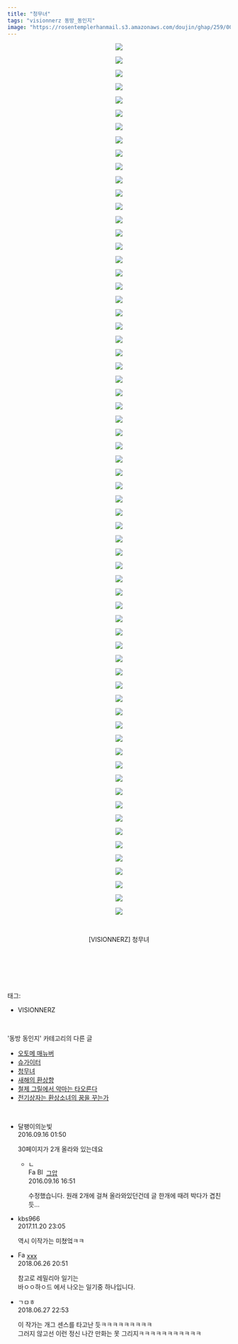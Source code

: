 ```yaml
---
title: "청무녀"
tags: "visionnerz 동방_동인지"
image: "https://rosentemplerhanmail.s3.amazonaws.com/doujin/ghap/259/001.jpg"
---
```

<div class="article">
<p style="text-align: center; clear: none; float: none;"><img src="{{ site.imgserver11 }}/ghap/259/001.jpg"/></p>
<p style="text-align: center; clear: none; float: none;"><img src="{{ site.imgserver11 }}/ghap/259/002.jpg"/></p>
<p style="text-align: center; clear: none; float: none;"><img src="{{ site.imgserver11 }}/ghap/259/003.jpg"/></p>
<p style="text-align: center; clear: none; float: none;"><img src="{{ site.imgserver11 }}/ghap/259/004.jpg"/></p>
<p style="text-align: center; clear: none; float: none;"><img src="{{ site.imgserver11 }}/ghap/259/005.jpg"/></p>
<p style="text-align: center; clear: none; float: none;"><img src="{{ site.imgserver11 }}/ghap/259/006.jpg"/></p>
<p style="text-align: center; clear: none; float: none;"><img src="{{ site.imgserver11 }}/ghap/259/007.jpg"/></p>
<p style="text-align: center; clear: none; float: none;"><img src="{{ site.imgserver11 }}/ghap/259/008.jpg"/></p>
<p style="text-align: center; clear: none; float: none;"><img src="{{ site.imgserver11 }}/ghap/259/009.jpg"/></p>
<p style="text-align: center; clear: none; float: none;"><img src="{{ site.imgserver11 }}/ghap/259/010.jpg"/></p>
<p style="text-align: center; clear: none; float: none;"><img src="{{ site.imgserver11 }}/ghap/259/011.jpg"/></p>
<p style="text-align: center; clear: none; float: none;"><img src="{{ site.imgserver11 }}/ghap/259/012.jpg"/></p>
<p style="text-align: center; clear: none; float: none;"><img src="{{ site.imgserver11 }}/ghap/259/013.jpg"/></p>
<p style="text-align: center; clear: none; float: none;"><img src="{{ site.imgserver11 }}/ghap/259/014.jpg"/></p>
<p style="text-align: center; clear: none; float: none;"><img src="{{ site.imgserver11 }}/ghap/259/015.jpg"/></p>
<p style="text-align: center; clear: none; float: none;"><img src="{{ site.imgserver11 }}/ghap/259/016.jpg"/></p>
<p style="text-align: center; clear: none; float: none;"><img src="{{ site.imgserver11 }}/ghap/259/017.jpg"/></p>
<p style="text-align: center; clear: none; float: none;"><img src="{{ site.imgserver11 }}/ghap/259/018.jpg"/></p>
<p style="text-align: center; clear: none; float: none;"><img src="{{ site.imgserver11 }}/ghap/259/019.jpg"/></p>
<p style="text-align: center; clear: none; float: none;"><img src="{{ site.imgserver11 }}/ghap/259/020.jpg"/></p>
<p style="text-align: center; clear: none; float: none;"><img src="{{ site.imgserver11 }}/ghap/259/021.jpg"/></p>
<p style="text-align: center; clear: none; float: none;"><img src="{{ site.imgserver11 }}/ghap/259/022.jpg"/></p>
<p style="text-align: center; clear: none; float: none;"><img src="{{ site.imgserver11 }}/ghap/259/023.jpg"/></p>
<p style="text-align: center; clear: none; float: none;"><img src="{{ site.imgserver11 }}/ghap/259/024.jpg"/></p>
<p style="text-align: center; clear: none; float: none;"><img src="{{ site.imgserver11 }}/ghap/259/025.jpg"/></p>
<p style="text-align: center; clear: none; float: none;"><img src="{{ site.imgserver11 }}/ghap/259/026.jpg"/></p>
<p style="text-align: center; clear: none; float: none;"><img src="{{ site.imgserver11 }}/ghap/259/027.jpg"/></p>
<p style="text-align: center; clear: none; float: none;"><img src="{{ site.imgserver11 }}/ghap/259/028.jpg"/></p>
<p style="text-align: center; clear: none; float: none;"><img src="{{ site.imgserver11 }}/ghap/259/029.jpg"/></p>
<p style="text-align: center; clear: none; float: none;"><img src="{{ site.imgserver11 }}/ghap/259/030.jpg"/></p>
<p style="text-align: center; clear: none; float: none;"><img src="{{ site.imgserver11 }}/ghap/259/031.jpg"/></p>
<p style="text-align: center; clear: none; float: none;"><img src="{{ site.imgserver11 }}/ghap/259/032.jpg"/></p>
<p style="text-align: center; clear: none; float: none;"><img src="{{ site.imgserver11 }}/ghap/259/033.jpg"/></p>
<p style="text-align: center; clear: none; float: none;"><img src="{{ site.imgserver11 }}/ghap/259/034.jpg"/></p>
<p style="text-align: center; clear: none; float: none;"><img src="{{ site.imgserver11 }}/ghap/259/035.jpg"/></p>
<p style="text-align: center; clear: none; float: none;"><img src="{{ site.imgserver11 }}/ghap/259/036.jpg"/></p>
<p style="text-align: center; clear: none; float: none;"><img src="{{ site.imgserver11 }}/ghap/259/037.jpg"/></p>
<p style="text-align: center; clear: none; float: none;"><img src="{{ site.imgserver11 }}/ghap/259/038.jpg"/></p>
<p style="text-align: center; clear: none; float: none;"><img src="{{ site.imgserver11 }}/ghap/259/039.jpg"/></p>
<p style="text-align: center; clear: none; float: none;"><img src="{{ site.imgserver11 }}/ghap/259/040.jpg"/></p>
<p style="text-align: center; clear: none; float: none;"><img src="{{ site.imgserver11 }}/ghap/259/041.jpg"/></p>
<p style="text-align: center; clear: none; float: none;"><img src="{{ site.imgserver11 }}/ghap/259/042.jpg"/></p>
<p style="text-align: center; clear: none; float: none;"><img src="{{ site.imgserver11 }}/ghap/259/043.jpg"/></p>
<p style="text-align: center; clear: none; float: none;"><img src="{{ site.imgserver11 }}/ghap/259/044.jpg"/></p>
<p style="text-align: center; clear: none; float: none;"><img src="{{ site.imgserver11 }}/ghap/259/045.jpg"/></p>
<p style="text-align: center; clear: none; float: none;"><img src="{{ site.imgserver11 }}/ghap/259/046.jpg"/></p>
<p style="text-align: center; clear: none; float: none;"><img src="{{ site.imgserver11 }}/ghap/259/047.jpg"/></p>
<p style="text-align: center; clear: none; float: none;"><img src="{{ site.imgserver11 }}/ghap/259/048.jpg"/></p>
<p style="text-align: center; clear: none; float: none;"><img src="{{ site.imgserver11 }}/ghap/259/049.jpg"/></p>
<p style="text-align: center; clear: none; float: none;"><img src="{{ site.imgserver11 }}/ghap/259/050.jpg"/></p>
<p style="text-align: center; clear: none; float: none;"><img src="{{ site.imgserver11 }}/ghap/259/051.jpg"/></p>
<p style="text-align: center; clear: none; float: none;"><img src="{{ site.imgserver11 }}/ghap/259/052.jpg"/></p>
<p style="text-align: center; clear: none; float: none;"><img src="{{ site.imgserver11 }}/ghap/259/053.jpg"/></p>
<p style="text-align: center; clear: none; float: none;"><img src="{{ site.imgserver11 }}/ghap/259/054.jpg"/></p>
<p style="text-align: center; clear: none; float: none;"><img src="{{ site.imgserver11 }}/ghap/259/055.jpg"/></p>
<p style="text-align: center; clear: none; float: none;"><img src="{{ site.imgserver11 }}/ghap/259/056.jpg"/></p>
<p style="text-align: center; clear: none; float: none;"><img src="{{ site.imgserver11 }}/ghap/259/057.jpg"/></p>
<p style="text-align: center; clear: none; float: none;"><img src="{{ site.imgserver11 }}/ghap/259/058.jpg"/></p>
<p style="text-align: center; clear: none; float: none;"><img src="{{ site.imgserver11 }}/ghap/259/059.jpg"/></p>
<p style="text-align: center; clear: none; float: none;"><img src="{{ site.imgserver11 }}/ghap/259/060.jpg"/></p>
<p style="text-align: center; clear: none; float: none;"><img src="{{ site.imgserver11 }}/ghap/259/061.jpg"/></p>
<p style="text-align: center; clear: none; float: none;"><img src="{{ site.imgserver11 }}/ghap/259/062.jpg"/></p>
<p style="text-align: center; clear: none; float: none;"><img src="{{ site.imgserver11 }}/ghap/259/063.jpg"/></p>
<p style="text-align: center; clear: none; float: none;"><img src="{{ site.imgserver11 }}/ghap/259/064.jpg"/></p>
<p style="text-align: center; clear: none; float: none;"><img src="{{ site.imgserver11 }}/ghap/259/065.jpg"/></p>
<p style="text-align: center; clear: none; float: none;"><img src="{{ site.imgserver11 }}/ghap/259/066.jpg"/></p>
<p style="text-align: center; clear: none; float: none;"><br/></p>
<p style="text-align: center; clear: none; float: none;">[VISIONNERZ] 청무녀</p>
<p style="text-align: center; clear: none; float: none;"><br/></p>
<p><br/></p>
</div><br/>
<div class="tagTrail">
<p>태그: </p>
<ul>
<li>VISIONNERZ</li>
</ul>
</div><br/>
<div class="another">
<p>'동방 동인지' 카테고리의 다른 글</p>
<ul>
<li><a href="/ghap_261">오토메 매뉴버</a></li>
<li><a href="/ghap_260">슈가이터</a></li>
<li><a href="/ghap_259">청무녀</a></li>
<li><a href="/ghap_258">새해의 환상향</a></li>
<li><a href="/ghap_257">철제 그릴에서 악마는 타오른다</a></li>
<li><a href="/ghap_256">전기상자는 환상소녀의 꿈을 꾸는가</a></li>
</ul>
</div><br/>
<div class="cb_module cb_fluid">
<div class="cb_wrt cb_profile">
<div class="comment">
<ul>
<li class="cb_thumb_off" id="comment14806119">
<div class="cb_comment_area">
<div class="cb_info_area">
<div class="cb_section">
<span class="cb_nick_name">달팽이의눈빛</span>
</div>
<div class="cb_section">
<span class="cb_date">2016.09.16 01:50 </span>
</div>
</div>
<div class="cb_dsc_comment">
<p class="cb_dsc">
											30페이지가 2개 올라와 있는데요
										</p>
</div>
<ul>
<li class="cb_thumb_off" id="comment14806473">
<span class="cb_bu_subnode">ㄴ</span>
<div class="cb_comment_area">
<div class="cb_info_area">
<div class="cb_section">
<span class="cb_nick_name"><img alt="Favicon of https://ghaptouhou.tistory.com" height="16" onerror="this.onerror=null;this.parentNode.removeChild(this)" src="https://ghaptouhou.tistory.com/favicon.ico" width="16"/> <img alt="BlogIcon" height="16" onerror="this.parentNode.removeChild(this)" src="https://ghaptouhou.tistory.com/index.gif" width="16"/> <a href="https://ghaptouhou.tistory.com" onclick="return openLinkInNewWindow(this)"> 그압</a><span class="tistoryProfileLayerTrigger" onclick='TistoryProfile.show(event, this, {"title":"\uc800\uae30 \uc774\uac70 \ub098\uc911\uc5d0 \uc218\uc815 \uac00\ub2a5\ud558\ub098\uc694","url":"https:\/\/ghap.tistory.com","nickname":"\uadf8\uc555","items":[]}); return false;'></span></span>
</div>
<div class="cb_section">
<span class="cb_date">2016.09.16 16:51 </span>
</div>
</div>
<div class="cb_dsc_comment">
<p class="cb_dsc">
																수정했습니다. 원래 2개에 걸쳐 올라와있던건데 글 한개에 때려 박다가 겹친듯...
															</p>
</div>
</div>
</li>
</ul>
</div></li>
<li class="cb_thumb_off" id="comment15133727">
<div class="cb_comment_area">
<div class="cb_info_area">
<div class="cb_section">
<span class="cb_nick_name">kbs966</span>
</div>
<div class="cb_section">
<span class="cb_date">2017.11.20 23:05 </span>
</div>
</div>
<div class="cb_dsc_comment">
<p class="cb_dsc">
											역시 이작가는 미쳤엌ㅋㅋ
										</p>
</div>
</div></li>
<li class="cb_thumb_off" id="comment15277139">
<div class="cb_comment_area">
<div class="cb_info_area">
<div class="cb_section">
<span class="cb_nick_name"><img alt="Favicon of http://qksxodid12@naver.com" height="16" onerror="this.onerror=null;this.parentNode.removeChild(this)" src="http://naver.com/favicon.ico" width="16"/> <a href="http://qksxodid12@naver.com" onclick="return openLinkInNewWindow(this)">xxx</a></span>
</div>
<div class="cb_section">
<span class="cb_date">2018.06.26 20:51 </span>
</div>
</div>
<div class="cb_dsc_comment">
<p class="cb_dsc">
											참고로 레밀리아 일기는<br/>
바ㅇㅇ하ㅇ드 에서 나오는 일기중 하나입니다.<br/>
</p>
</div>
</div></li>
<li class="cb_thumb_off" id="comment15277663">
<div class="cb_comment_area">
<div class="cb_info_area">
<div class="cb_section">
<span class="cb_nick_name">ㄱㅁㅎ</span>
</div>
<div class="cb_section">
<span class="cb_date">2018.06.27 22:53 </span>
</div>
</div>
<div class="cb_dsc_comment">
<p class="cb_dsc">
											이 작가는 개그 센스를 타고난 듯ㅋㅋㅋㅋㅋㅋㅋㅋㅋ<br/>
그러지 않고선 이런 정신 나간 만화는 못 그리지ㅋㅋㅋㅋㅋㅋㅋㅋㅋㅋㅋ
										</p>
</div>
</div></li>
</ul>
</div>
</div><!-- commentList close -->
</div><br/>
